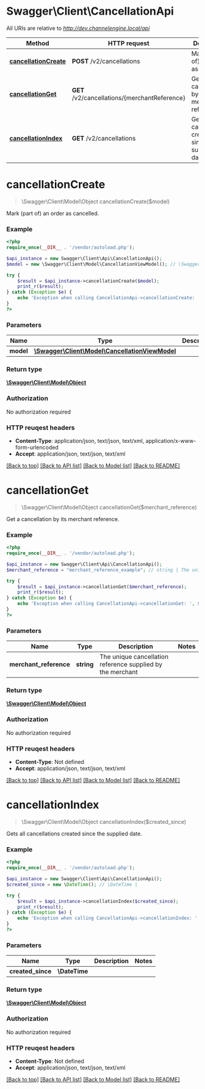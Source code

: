 # Swagger\Client\CancellationApi

All URIs are relative to *http://dev.channelengine.local/api*

Method | HTTP request | Description
------------- | ------------- | -------------
[**cancellationCreate**](CancellationApi.md#cancellationCreate) | **POST** /v2/cancellations | Mark (part of) an order as cancelled.
[**cancellationGet**](CancellationApi.md#cancellationGet) | **GET** /v2/cancellations/{merchantReference} | Get a cancellation by its merchant reference.
[**cancellationIndex**](CancellationApi.md#cancellationIndex) | **GET** /v2/cancellations | Gets all cancellations created since the supplied date.


# **cancellationCreate**
> \Swagger\Client\Model\Object cancellationCreate($model)

Mark (part of) an order as cancelled.

### Example 
```php
<?php
require_once(__DIR__ . '/vendor/autoload.php');

$api_instance = new Swagger\Client\Api\CancellationApi();
$model = new \Swagger\Client\Model\CancellationViewModel(); // \Swagger\Client\Model\CancellationViewModel | 

try { 
    $result = $api_instance->cancellationCreate($model);
    print_r($result);
} catch (Exception $e) {
    echo 'Exception when calling CancellationApi->cancellationCreate: ', $e->getMessage(), "\n";
}
?>
```

### Parameters

Name | Type | Description  | Notes
------------- | ------------- | ------------- | -------------
 **model** | [**\Swagger\Client\Model\CancellationViewModel**](\Swagger\Client\Model\CancellationViewModel.md)|  | 

### Return type

[**\Swagger\Client\Model\Object**](Object.md)

### Authorization

No authorization required

### HTTP reuqest headers

 - **Content-Type**: application/json, text/json, text/xml, application/x-www-form-urlencoded
 - **Accept**: application/json, text/json, text/xml

[[Back to top]](#) [[Back to API list]](../README.md#documentation-for-api-endpoints) [[Back to Model list]](../README.md#documentation-for-models) [[Back to README]](../README.md)

# **cancellationGet**
> \Swagger\Client\Model\Object cancellationGet($merchant_reference)

Get a cancellation by its merchant reference.

### Example 
```php
<?php
require_once(__DIR__ . '/vendor/autoload.php');

$api_instance = new Swagger\Client\Api\CancellationApi();
$merchant_reference = "merchant_reference_example"; // string | The unique cancellation reference supplied by the merchant

try { 
    $result = $api_instance->cancellationGet($merchant_reference);
    print_r($result);
} catch (Exception $e) {
    echo 'Exception when calling CancellationApi->cancellationGet: ', $e->getMessage(), "\n";
}
?>
```

### Parameters

Name | Type | Description  | Notes
------------- | ------------- | ------------- | -------------
 **merchant_reference** | **string**| The unique cancellation reference supplied by the merchant | 

### Return type

[**\Swagger\Client\Model\Object**](Object.md)

### Authorization

No authorization required

### HTTP reuqest headers

 - **Content-Type**: Not defined
 - **Accept**: application/json, text/json, text/xml

[[Back to top]](#) [[Back to API list]](../README.md#documentation-for-api-endpoints) [[Back to Model list]](../README.md#documentation-for-models) [[Back to README]](../README.md)

# **cancellationIndex**
> \Swagger\Client\Model\Object cancellationIndex($created_since)

Gets all cancellations created since the supplied date.

### Example 
```php
<?php
require_once(__DIR__ . '/vendor/autoload.php');

$api_instance = new Swagger\Client\Api\CancellationApi();
$created_since = new \DateTime(); // \DateTime | 

try { 
    $result = $api_instance->cancellationIndex($created_since);
    print_r($result);
} catch (Exception $e) {
    echo 'Exception when calling CancellationApi->cancellationIndex: ', $e->getMessage(), "\n";
}
?>
```

### Parameters

Name | Type | Description  | Notes
------------- | ------------- | ------------- | -------------
 **created_since** | **\DateTime**|  | 

### Return type

[**\Swagger\Client\Model\Object**](Object.md)

### Authorization

No authorization required

### HTTP reuqest headers

 - **Content-Type**: Not defined
 - **Accept**: application/json, text/json, text/xml

[[Back to top]](#) [[Back to API list]](../README.md#documentation-for-api-endpoints) [[Back to Model list]](../README.md#documentation-for-models) [[Back to README]](../README.md)


